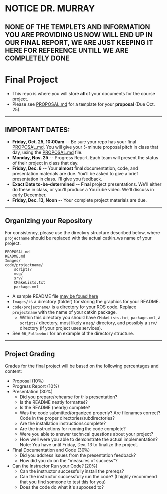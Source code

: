 # NOTICE DR. MURRAY
## NONE OF THE TEMPLETS AND INFORMATION YOU ARE PROVIDING US NOW WILL END UP IN OUR FINAL REPORT, WE ARE JUST KEEPING IT HERE FOR REFERENCE UNTILL WE ARE COMPLETELY DONE
# Final Project

- This repo is where you will store **all** of your documents for the course project.
- Please see [PROPOSAL.md](PROPOSAL.md) for a template for your **proposal** (Due Oct. 25).

--- 

## IMPORTANT DATES:
- **Friday, Oct. 25, 10:00am** -- Be sure your repo has your final [PROPOSAL.md](PROPOSAL.md).  You will give your 5-minute proposal pitch in class that day, using the [PROPOSAL.md](PROPOSAL.md) file.
- **Monday, Nov. 25** -- Progress Report.  Each team will present the status of their project in class that day.
- **Friday, Dec. 6** -- Your **almost** final documentation, code, and presentation materials are due.  You'll be asked to give a brief presentation in class.  I'll give you feedback.
- **Exact Date to-be-determined** -- **Final** project presentations.  We'll either do these in class, or you'll produce a YouTube video.  We'll discuss in early December.
- **Friday, Dec. 13, Noon** -- Your complete project materials are due.


---

## Organizing your Repository
For consistency, please use the directory structure described below, where `projectname` should be replaced with the actual catkin_ws name of your project.
	
```
PROPOSAL.md
README.md
Images/	
code/projectname/	
	scripts/
	msg/
	srv/
	CMakeLists.txt
	package.xml
```		

- A sample README file [may be found here](README_template.md)
- `Images/` is a directory (folder) for storing the graphics for your README.
- `code/projectname/` is a directory for your ROS code.  Replace `projectname` with the name of your catkin package.
	- Within this directory you should have `CMakeLists.txt`, `package.xml`, a `scripts/` directory, most likely a `msg/` directory, and possibly a `srv/` directory (if your project uses services).  
- See `06_Followbot` for an example of the directory structure.


---

## Project Grading

Grades for the final project will be based on the following percentages and content:

- Proposal (10%)
- Progress Report (10%)
- Presentation (30%)
	- Did you prepare/rehearse for this presentation?
	- Is the README neatly formatted?
	- Is the README (nearly) complete?
	- Was the code submitted/organized properly?  Are filenames correct?  Code in the proper directories/subdirectories?
	- Are the installation instructions complete?
	- Are the instructions for running the code complete?
	- Were you able to answer technical questions about your project?
	- How well were you able to demonstrate the actual implementation?  Note: You have until Friday, Dec. 13 to finalize the project.
- Final Documentation and Code (30%)
	- Did you address issues from the presentation feedback?
	- How did you do on the "measures of success"?
- Can the Instructor Run your Code? (20%)
	- Can the instructor successfully install the prereqs?
	- Can the instructor successfully run the code?  (I highly recommend that you find someone to test this for you)
	- Does the code do what it's supposed to?
				
